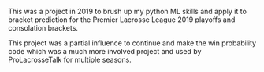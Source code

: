 This was a project in 2019 to brush up my python ML skills and apply it to bracket
prediction for the Premier Lacrosse League 2019 playoffs and consolation brackets.

This project was a partial influence to continue and make the win probability
code which was a much more involved project and used by ProLacrosseTalk for multiple
seasons.
